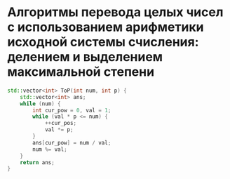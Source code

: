 # Алгоритмы перевода целых чисел с использованием арифметики исходной системы счисления: делением и выделением максимальной степени
```cpp
std::vector<int> ToP(int num, int p) {
	std::vector<int> ans;
	while (num) {
		int cur_pow = 0, val = 1;
		while (val * p <= num) {
			++cur_pos;
			val *= p;
		}
		ans[cur_pow] = num / val;
		num %= val;
	}
	return ans;
}
```
